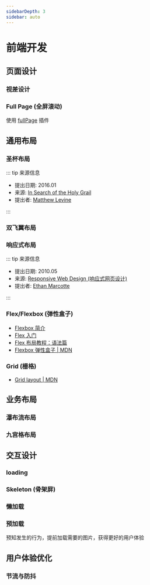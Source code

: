 ```yaml
---
sidebarDepth: 3
sidebar: auto
---
```


# 前端开发

## 页面设计

### 视差设计

### Full Page (全屏滚动)

使用 [fullPage](https://alvarotrigo.com/fullPage/zh/#page1) 插件

## 通用布局

### 圣杯布局

::: tip 来源信息

- 提出日期: 2016.01
- 来源: [In Search of the Holy Grail](https://alistapart.com/article/holygrail/)
- 提出者: [Matthew Levine](https://alistapart.com/author/matthewlevine/)

:::

### 双飞翼布局

### 响应式布局

::: tip 来源信息

- 提出日期: 2010.05
- 来源: [Responsive Web Design (响应式网页设计)](https://alistapart.com/article/responsive-web-design/)
- 提出者: [Ethan Marcotte](https://alistapart.com/author/emarcotte/)

:::

### Flex/Flexbox (弹性盒子)

- [Flexbox 简介](https://segmentfault.com/a/1190000002910324#articleHeader6)
- [Flex 入门](http://ife.baidu.com/note/detail/id/952)
- [Flex 布局教程：语法篇](http://www.ruanyifeng.com/blog/2015/07/flex-grammar.html)
- [Flexbox 弹性盒子 | MDN](https://developer.mozilla.org/zh-CN/docs/Learn/CSS/CSS_layout/Flexbox)

### Grid (栅格)

- [Grid layout | MDN](https://developer.mozilla.org/zh-CN/docs/Web/CSS/CSS_Grid_Layout)

## 业务布局

### 瀑布流布局

### 九宫格布局

## 交互设计

### loading

### Skeleton (骨架屏)

### 懒加载

### 预加载

预知发生的行为，提前加载需要的图片，获得更好的用户体验

## 用户体验优化

### 节流与防抖
